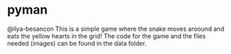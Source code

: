 # pyman
@ilya-besancon
This is a simple game where the snake moves aroound and eats the yellow hearts in the grid!
The code for the game and the files needed (images) can be found in the data folder.
